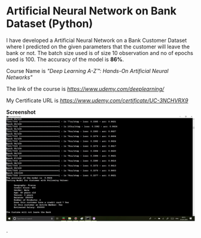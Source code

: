 # Artificial Neural Network on Bank Dataset (Python)

I have developed a Artificial Neural Network on a Bank Customer Dataset where I predicted on the given parameters that the customer will leave the bank or not. The batch size used is of size 10 observation and no of epochs used is 100. The accuracy of the model is **86%**. 

Course Name is *"Deep Learning A-Z™: Hands-On Artificial Neural Networks"*

The link of the course is *https://www.udemy.com/deeplearning/*

My Certificate URL is *https://www.udemy.com/certificate/UC-3NCHVRX9*

**Screenshot**
![alt_text](https://github.com/TDeepanshPandey/Artificial_Neural_Network_Bank_Dataset/blob/master/ANN_output.jpg)


.
